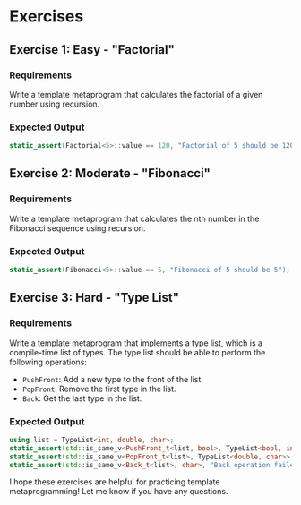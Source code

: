 # Exercises 

## Exercise 1: Easy - "Factorial"

### Requirements
Write a template metaprogram that calculates the factorial of a given number using recursion.

### Expected Output
```cpp
static_assert(Factorial<5>::value == 120, "Factorial of 5 should be 120");
```

## Exercise 2: Moderate - "Fibonacci"

### Requirements
Write a template metaprogram that calculates the nth number in the Fibonacci sequence using recursion.

### Expected Output
```cpp
static_assert(Fibonacci<5>::value == 5, "Fibonacci of 5 should be 5");
```

## Exercise 3: Hard - "Type List"

### Requirements
Write a template metaprogram that implements a type list, which is a compile-time list of types. The type list should be able to perform the following operations: 

- `PushFront`: Add a new type to the front of the list.
- `PopFront`: Remove the first type in the list.
- `Back`: Get the last type in the list.

### Expected Output
```cpp
using list = TypeList<int, double, char>;
static_assert(std::is_same_v<PushFront_t<list, bool>, TypeList<bool, int, double, char>>, "PushFront operation failed");
static_assert(std::is_same_v<PopFront_t<list>, TypeList<double, char>>, "PopFront operation failed");
static_assert(std::is_same_v<Back_t<list>, char>, "Back operation failed");
```

I hope these exercises are helpful for practicing template metaprogramming! Let me know if you have any questions.